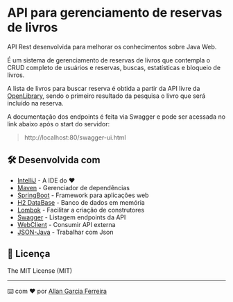 # API para gerenciamento de reservas de livros

API Rest desenvolvida para melhorar os conhecimentos sobre Java Web.

É um sistema de gerenciamento de reservas de livros que contempla o CRUD completo de usuários e reservas, buscas, estatísticas e bloqueio de livros.

A lista de livros para buscar reserva é obtida a partir da API livre da [OpenLibrary](https://openlibrary.org/developers/api), sendo o primeiro resultado da pesquisa o livro que será incluído na reserva.

A documentação dos endpoints é feita via Swagger e pode ser acessada no link abaixo após o start do servidor:

> http://localhost:80/swagger-ui.html

## 🛠️ Desenvolvida com

* [IntelliJ](http://www.dropwizard.io/1.0.2/docs/) - A IDE do ❤️
* [Maven](https://maven.apache.org/) - Gerenciador de dependências
* [SpringBoot](https://start.spring.io/) - Framework para aplicações web
* [H2 DataBase](https://www.h2database.com/html/main.html) - Banco de dados em memória
* [Lombok](https://projectlombok.org/) - Facilitar a criação de construtores
* [Swagger](https://swagger.io/tools/open-source/open-source-integrations/) - Listagem endpoints da API
* [WebClient](https://spring.io/guides/gs/reactive-rest-service/) - Consumir API externa
* [JSON-Java](https://www.baeldung.com/java-org-json) - Trabalhar com Json

## 📄 Licença

The MIT License (MIT)

---
⌨️ com ❤️ por [Allan Garcia Ferreira](https://github.com/allan201gf) 